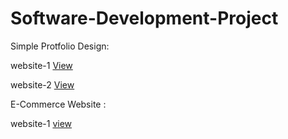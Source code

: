 # Software-Development-Project
Simple Protfolio Design: 

  website-1 [View](https://65fda8a469118027df4a4ccb--chic-khapse-d6430f.netlify.app/)

  website-2 [View](https://65fe99efddc42dd669daeb8e--glittery-bienenstitch-0c5a22.netlify.app/)


E-Commerce Website :

website-1 [view](https://66022daf62d94a7fdadbb820--endearing-sherbet-7ae9d9.netlify.app/)
